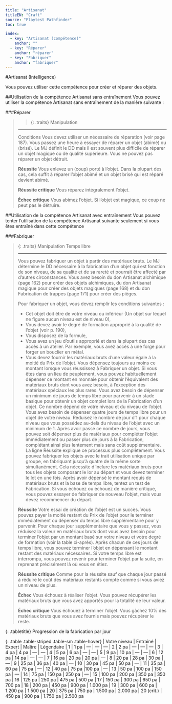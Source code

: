 ```yaml
---
title: "Artisanat"
titleEN: "Craft"
source: "Playtest Pathfinder"
toc: true

index:
  - key: "Artisanat (compétence)"
    anchor: ""
  - key: "Réparer"
    anchor: "réparer"
  - key: "Fabriquer"
    anchor: "fabriquer"
---
```


#Artisanat (Intelligence)

Vous pouvez utiliser cette compétence pour créer et réparer des objets.

##Utilisation de la compétence Artisanat sans entraînement
Vous pouvez utiliser la compétence Artisanat sans entraînement de la manière suivante :

###Réparer
>
>> {: .traits}
> Manipulation
>
> ---
> Conditions Vous devez utiliser un nécessaire de réparation (voir page 187).
> Vous passez une heure à essayer de réparer un objet (abimé) ou (brisé). 
> Le MJ définit le DD mais il est souvent plus difficile de réparer un objet magique ou de qualité supérieure. 
> Vous ne pouvez pas réparer un objet détruit.
>
> **Réussite** Vous enlevez un (coup) porté à l’objet. Dans la plupart des cas, cela suffit à réparer l’objet abimé et un objet brisé qui est réparé devient abimé.
>
> **Réussite critique** Vous réparez intégralement l’objet.
>
> **Échec critique** Vous abimez l’objet. Si l’objet est magique, ce coup ne peut pas le détruire.

##Utilisation de la compétence Artisanat avec entraînement
Vous pouvez tenter l’utilisation de la compétence Artisanat suivante seulement si vous êtes entraîné dans cette compétence

###Fabriquer
>
> {: .traits}
> Manipulation
> Temps libre
> 
> ----
> 
> Vous pouvez fabriquer un objet à partir des matériaux bruts. Le MJ détermine le DD nécessaire à la fabrication d’un objet qui est fonction de son niveau, de sa qualité et de sa rareté et pourrait être affecté par d’autres circonstances.
> Vous avez besoin du don Artisanat alchimique (page 162) pour créer des objets alchimiques, du don Artisanat magique pour créer des objets magiques (page 168) et du don Fabrication de trappes (page 171) pour créer des pièges.
>
> Pour fabriquer un objet, vous devez remplir les conditions suivantes :
> -	Cet objet doit être de votre niveau ou inférieur (Un objet sur lequel ne figure aucun niveau est de niveau 0),
> -	Vous devez avoir le degré de formation approprié à la qualité de l’objet (voir p. 190),
> -	Vous disposez de la formule,
> -	Vous avez un jeu d’outils approprié et dans la plupart des cas accès à un atelier. Par exemple, vous avez accès à une forge pour forger un bouclier en métal.
> -	Vous devez fournir les matériaux bruts d’une valeur égale à la moitié du Prix de l’objet. Vous dépensez toujours au moins ce montant lorsque vous réussissez à Fabriquer un objet. Si vous êtes dans un lieu de peuplement, vous pouvez habituellement dépenser ce montant en monnaie pour obtenir l’équivalent des matériaux bruts dont vous avez besoin, à l’exception des matériaux spéciaux les plus rares.
> Vous avez besoin de dépenser un minimum de jours de temps libre pour parvenir à un stade basique pour obtenir un objet complet lors de la Fabrication d’un objet.
> Ce nombre dépend de votre niveau et du niveau de l’objet. Vous avez besoin de dépenser quatre jours de temps libre pour un objet de votre niveau. Réduisez le nombre de jour d’1 pour chaque niveau que vous possédez au-delà du niveau de l’objet avec un minimum de 1.
> Après avoir passé ce nombre de jours, vous pouvez soit dépenser plus de matériaux pour compléter l’objet immédiatement ou passer plus de jours à la Fabrication, complétant ainsi plus lentement  mais sans coût supplémentaire.
> La ligne Réussite explique ce processus plus complètement.
> Vous pouvez fabriquer les objets avec le trait utilisation unique par groupe, en fabriquant jusqu’à quatre de la même sorte simultanément.
> Cela nécessite d’inclure les matériaux bruts pour tous les objets composant le lor au départ et vous devez terminer le lot en une fois.
> Après avoir dépensé le montant requis de matériaux bruts et la base de temps libre, tentez un test de Fabrication. Si vous échouez ou échouez de manière critique, vous pouvez essayer de fabriquer de nouveau l’objet, mais vous devez recommencer du départ.
>
> **Réussite** Votre essai de création de l’objet est un succès. Vous pouvez payer la moitié restant du Prix de l’objet pour le terminer immédiatement ou dépenser du temps libre supplémentaire pour y parvenir. Pour chaque jour supplémentaire que vous y passez, vous réduisez la valeur en matériaux bruts dont vous avez besoin pour terminer l’objet par un montant basé sur votre niveau et votre degré de formation (voir la table ci-après). 
> Après chacun de ces jours de temps libre, vous pouvez terminer l’objet en dépensant le montant restant des matériaux nécessaires. Si votre temps libre est interrompu, vous pouvez revenir pour terminer l’objet par la suite, en reprenant précisément là où vous en étiez.
>
> **Réussite critique** Comme pour la réussite sauf que chaque jour passé à réduire le coût des matériaux restants compte comme si vous aviez un niveau de plus.
> 
> **Échec** Vous échouez à réaliser l’objet. Vous pouvez récupérer les matériaux bruts que vous avez apportés pour la totalité de leur valeur.
>
> **Échec critique** Vous échouez à terminer l’objet. Vous gâchez 10% des matériaux bruts que vous avez fournis mais pouvez récupérer le reste.

{: .tabletitle}
Progression de la fabrication par jour

{: .table .table-striped .table-sm .table-hover}
| Votre niveau | Entraîné | Expert | Maître | Légendaire
| 1 | 1 pa | — | — | —
| 2 | 2 pa | — | — | —
| 3 | 4 pa | 4 pa | — | —
| 4 | 5 pa | 6 pa | — | —
| 5 | 9 pa | 10 pa | — | —
| 6 | 12 pa | 14 pa | — | —
| 7 | 16 pa | 20 pa | 20 pa | —
| 8 | 20 pa | 28 pa | 30 pa | —
| 9 | 25 pa | 36 pa | 40 pa | —
| 10 | 30 pa | 45 pa | 50 pa | —
| 11 | 35 pa | 60 pa | 75 pa | —
| 12 | 40 pa | 75 pa |100 pa | —
| 13 | 50 pa | 100 pa | 150 pa | —
| 14 | 75 pa | 150 pa | 250 pa | —
| 15 | 100 pa | 200 pa | 350 pa | 350 pa
| 16 | 125 pa | 250 pa | 475 pa | 500 pa
| 17 | 150 pa | 300 pa | 650 pa | 700 pa
| 18 | 200 pa | 450 pa | 900 pa | 1.000 pa
| 19 | 300 pa | 600 pa | 1.200 pa | 1.500 pa
| 20 | 375 pa | 750 pa | 1.500 pa | 2.000 pa
| 20 (crit.) | 450 pa | 900 pa | 1.750 pa | 2.500 pa
